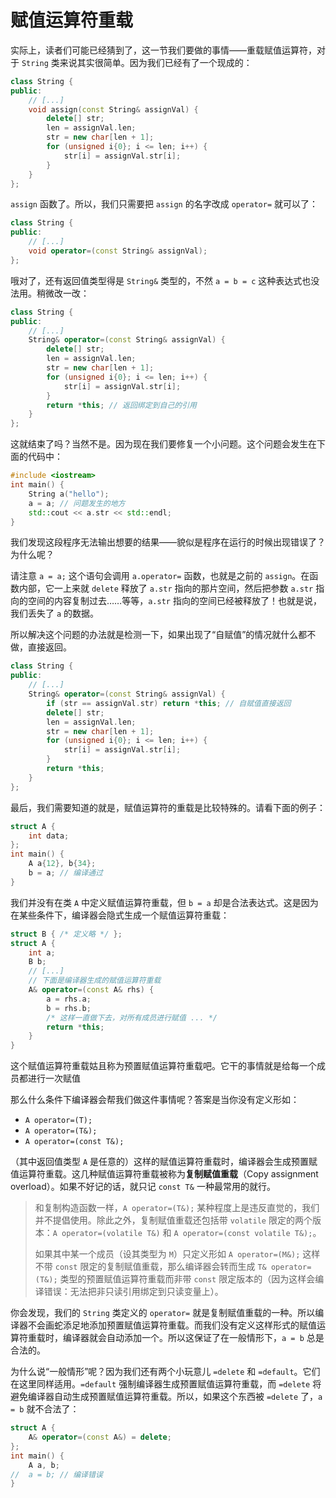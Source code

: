 # 赋值运算符重载

实际上，读者们可能已经猜到了，这一节我们要做的事情——重载赋值运算符，对于 `String` 类来说其实很简单。因为我们已经有了一个现成的：
```cpp
class String {
public:
    // [...]
    void assign(const String& assignVal) {
        delete[] str;
        len = assignVal.len;
        str = new char[len + 1];
        for (unsigned i{0}; i <= len; i++) {
            str[i] = assignVal.str[i];
        }
    }
};
```
`assign` 函数了。所以，我们只需要把 `assign` 的名字改成 `operator=` 就可以了：
```cpp
class String {
public:
    // [...]
    void operator=(const String& assignVal);
};
```
哦对了，还有返回值类型得是 `String&` 类型的，不然 `a = b = c` 这种表达式也没法用。稍微改一改：
```cpp
class String {
public:
    // [...]
    String& operator=(const String& assignVal) {
        delete[] str;
        len = assignVal.len;
        str = new char[len + 1];
        for (unsigned i{0}; i <= len; i++) {
            str[i] = assignVal.str[i];
        }
        return *this; // 返回绑定到自己的引用
    }
};
```

这就结束了吗？当然不是。因为现在我们要修复一个小问题。这个问题会发生在下面的代码中：
```cpp
#include <iostream>
int main() {
    String a("hello");
    a = a; // 问题发生的地方
    std::cout << a.str << std::endl;
}
```

我们发现这段程序无法输出想要的结果——貌似是程序在运行的时候出现错误了？为什么呢？

请注意 `a = a;` 这个语句会调用 `a.operator=` 函数，也就是之前的 `assign`。在函数内部，它一上来就 `delete` 释放了 `a.str` 指向的那片空间，然后把参数 `a.str` 指向的空间的内容复制过去……等等，`a.str` 指向的空间已经被释放了！也就是说，我们丢失了 `a` 的数据。

所以解决这个问题的办法就是检测一下，如果出现了“自赋值”的情况就什么都不做，直接返回。
```cpp
class String {
public:
    // [...]
    String& operator=(const String& assignVal) {
        if (str == assignVal.str) return *this; // 自赋值直接返回
        delete[] str;
        len = assignVal.len;
        str = new char[len + 1];
        for (unsigned i{0}; i <= len; i++) {
            str[i] = assignVal.str[i];
        }
        return *this;
    }
};
```

最后，我们需要知道的就是，赋值运算符的重载是比较特殊的。请看下面的例子：
```cpp codemo(show)
struct A {
    int data;
};
int main() {
    A a{12}, b{34};
    b = a; // 编译通过
}
```
我们并没有在类 `A` 中定义赋值运算符重载，但 `b = a` 却是合法表达式。这是因为在某些条件下，编译器会隐式生成一个赋值运算符重载：
```cpp
struct B { /* 定义略 */ };
struct A {
    int a;
    B b;
    // [...]
    // 下面是编译器生成的赋值运算符重载
    A& operator=(const A& rhs) {
        a = rhs.a;
        b = rhs.b;
        /* 这样一直做下去，对所有成员进行赋值 ... */
        return *this;
    }
}
```
这个赋值运算符重载姑且称为预置赋值运算符重载吧。它干的事情就是给每一个成员都进行一次赋值

那么什么条件下编译器会帮我们做这件事情呢？答案是当你没有定义形如：
- `A operator=(T);`
- `A operator=(T&);`
- `A operator=(const T&);`
  
（其中返回值类型 `A` 是任意的）这样的赋值运算符重载时，编译器会生成预置赋值运算符重载。这几种赋值运算符重载被称为**复制赋值重载**（Copy assignment overload）。如果不好记的话，就只记 `const T&` 一种最常用的就行。

> 和复制构造函数一样，`A operator=(T&);` 某种程度上是违反直觉的，我们并不提倡使用。除此之外，复制赋值重载还包括带 `volatile` 限定的两个版本：`A operator=(volatile T&)` 和 `A operator=(const volatile T&);`。
>
> 如果其中某一个成员（设其类型为 `M`）只定义形如 `A operator=(M&);` 这样不带 `const` 限定的复制赋值重载，那么编译器会转而生成 `T& operator=(T&);` 类型的预置赋值运算符重载而非带 `const` 限定版本的（因为这样会编译错误：无法把非只读引用绑定到只读变量上）。

你会发现，我们的 `String` 类定义的 `operator=` 就是复制赋值重载的一种。所以编译器不会画蛇添足地添加预置赋值运算符重载。而我们没有定义这样形式的赋值运算符重载时，编译器就会自动添加一个。所以这保证了在一般情形下，`a = b` 总是合法的。

为什么说“一般情形”呢？因为我们还有两个小玩意儿 `=delete` 和 `=default`。它们在这里同样适用。`=default` 强制编译器生成预置赋值运算符重载，而 `=delete` 将避免编译器自动生成预置赋值运算符重载。所以，如果这个东西被 `=delete` 了，`a = b` 就不合法了：
```cpp codemo(show)
struct A {
    A& operator=(const A&) = delete;
};
int main() {
    A a, b;
//  a = b; // 编译错误
}
```

